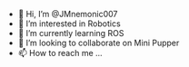 - 👋 Hi, I’m @JMnemonic007
- 👀 I’m interested in Robotics
- 🌱 I’m currently learning ROS
- 💞️ I’m looking to collaborate on Mini Pupper
- 📫 How to reach me ...

<!---
JMnemonic007/JMnemonic007 is a ✨ special ✨ repository because its `README.md` (this file) appears on your GitHub profile.
You can click the Preview link to take a look at your changes.
--->
